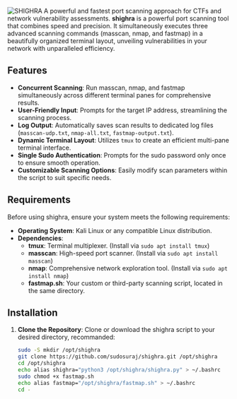 ![SHIGHRA](https://github.com/user-attachments/assets/49fd5471-4ce1-484a-9221-75a1c125b584)
A powerful and fastest port scanning approach for CTFs and network vulnerability assessments.
**shighra** is a powerful port scanning tool that combines speed and precision. It simultaneously executes three advanced scanning commands (masscan, nmap, and fastmap) in a beautifully organized terminal layout, unveiling vulnerabilities in your network with unparalleled efficiency.

## Features

- **Concurrent Scanning**: Run masscan, nmap, and fastmap simultaneously across different terminal panes for comprehensive results.
- **User-Friendly Input**: Prompts for the target IP address, streamlining the scanning process.
- **Log Output**: Automatically saves scan results to dedicated log files (`masscan-udp.txt`, `nmap-all.txt`, `fastmap-output.txt`).
- **Dynamic Terminal Layout**: Utilizes `tmux` to create an efficient multi-pane terminal interface.
- **Single Sudo Authentication**: Prompts for the sudo password only once to ensure smooth operation.
- **Customizable Scanning Options**: Easily modify scan parameters within the script to suit specific needs.

## Requirements

Before using shighra, ensure your system meets the following requirements:

- **Operating System**: Kali Linux or any compatible Linux distribution.
- **Dependencies**:
  - **tmux**: Terminal multiplexer. (Install via `sudo apt install tmux`)
  - **masscan**: High-speed port scanner. (Install via `sudo apt install masscan`)
  - **nmap**: Comprehensive network exploration tool. (Install via `sudo apt install nmap`)
  - **fastmap.sh**: Your custom or third-party scanning script, located in the same directory.

## Installation

1. **Clone the Repository**:
   Clone or download the shighra script to your desired directory, recommanded:
   
   ```bash
   sudo -S mkdir /opt/shighra
   git clone https://github.com/sudosuraj/shighra.git /opt/shighra
   cd /opt/shighra
   echo alias shighra="python3 /opt/shighra/shighra.py" > ~/.bashrc
   sudo chmod +x fastmap.sh
   echo alias fastmap="/opt/shighra/fastmap.sh" > ~/.bashrc
   cd -
   ```

